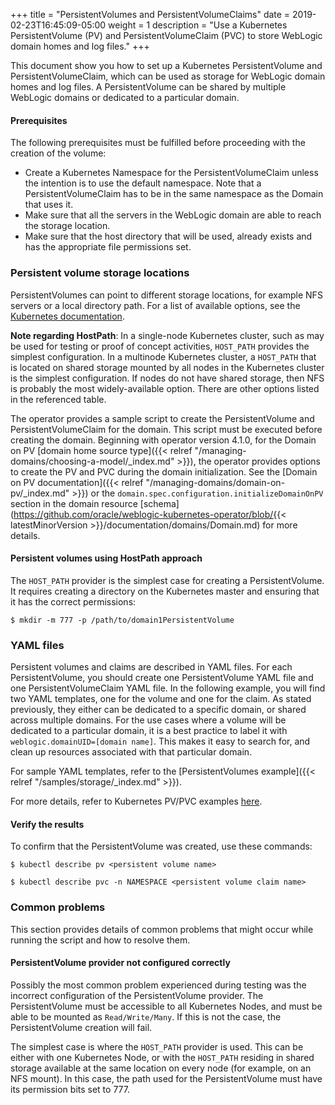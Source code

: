 +++
title = "PersistentVolumes and PersistentVolumeClaims"
date = 2019-02-23T16:45:09-05:00
weight = 1
description = "Use a Kubernetes PersistentVolume (PV) and PersistentVolumeClaim (PVC) to store WebLogic domain homes and log files."
+++

This document show you how to set up a Kubernetes PersistentVolume and PersistentVolumeClaim, which can be used as storage for WebLogic domain homes and log files. A PersistentVolume can be shared by multiple WebLogic domains or dedicated to a particular domain.

#### Prerequisites

The following prerequisites must be fulfilled before proceeding with the creation of the volume:

* Create a Kubernetes Namespace for the PersistentVolumeClaim unless the intention is to use the default namespace. Note that a PersistentVolumeClaim has to be in the same namespace as the Domain that uses it.
* Make sure that all the servers in the WebLogic domain are able to reach the storage location.
* Make sure that the host directory that will be used, already exists and has the appropriate file permissions set.

### Persistent volume storage locations
PersistentVolumes can point to different storage locations, for example NFS servers or a local directory path. For a list of available options, see the [Kubernetes documentation](https://kubernetes.io/docs/concepts/storage/persistent-volumes/).

**Note regarding HostPath**: In a single-node Kubernetes cluster, such as may be used for testing or proof of concept activities, `HOST_PATH` provides the simplest configuration.  In a multinode Kubernetes cluster, a `HOST_PATH` that is located on shared storage mounted by all nodes in the Kubernetes cluster is the simplest configuration.  If nodes do not have shared storage, then NFS is probably the most widely-available option.  There are other options listed in the referenced table.

The operator provides a sample script to create the PersistentVolume and PersistentVolumeClaim for the domain. This script must be executed before creating the domain.  Beginning with operator version 4.1.0, for the Domain on PV [domain home source type]({{< relref "/managing-domains/choosing-a-model/_index.md" >}}), the operator provides options to create the PV and PVC during the domain initialization. See the [Domain on PV documentation]({{< relref "/managing-domains/domain-on-pv/_index.md" >}}) or the `domain.spec.configuration.initializeDomainOnPV` section in the domain resource [schema](https://github.com/oracle/weblogic-kubernetes-operator/blob/{{< latestMinorVersion >}}/documentation/domains/Domain.md) for more details.

#### Persistent volumes using HostPath approach
The `HOST_PATH` provider is the simplest case for creating a PersistentVolume. It requires creating a directory on the Kubernetes master and ensuring that it has the correct permissions:

```shell
$ mkdir -m 777 -p /path/to/domain1PersistentVolume
```

### YAML files

Persistent volumes and claims are described in YAML files. For each PersistentVolume, you should create one PersistentVolume YAML file and one PersistentVolumeClaim YAML file. In the following example, you will find two YAML templates, one for the volume and one for the claim. As stated previously, they either can be dedicated to a specific domain, or shared across multiple domains. For the use cases where a volume will be dedicated to a particular domain, it is a best practice to label it with `weblogic.domainUID=[domain name]`. This makes it easy to search for, and clean up resources associated with that particular domain.

For sample YAML templates, refer to the [PersistentVolumes example]({{< relref "/samples/storage/_index.md" >}}).

For more details, refer to Kubernetes PV/PVC examples [here](https://github.com/kubernetes/examples/tree/master/staging/volumes).

#### Verify the results

To confirm that the PersistentVolume was created, use these commands:

```shell
$ kubectl describe pv <persistent volume name>
```
```shell
$ kubectl describe pvc -n NAMESPACE <persistent volume claim name>
```

### Common problems

This section provides details of common problems that might occur while running the script and how to resolve them.

#### PersistentVolume provider not configured correctly

Possibly the most common problem experienced during testing was the incorrect configuration of the PersistentVolume provider. The PersistentVolume must be accessible to all Kubernetes Nodes, and must be able to be mounted as `Read/Write/Many`. If this is not the case, the PersistentVolume creation will fail.

The simplest case is where the `HOST_PATH` provider is used. This can be either with one Kubernetes Node, or with the `HOST_PATH` residing in shared storage available at the same location on every node (for example, on an NFS mount). In this case, the path used for the PersistentVolume must have its permission bits set to 777.
